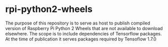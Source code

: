 # rpi-python2-wheels
The purpose of this repository is to serve as host to publish compiled version of Raspberry Pi Python 2 Wheels that are not available to download elsewhere. The scope is to include dependencies of Tensorflow packages. At the time of publication it serves packages required by Tensoflow 1.7.0
